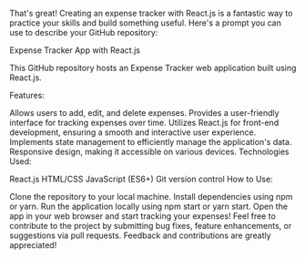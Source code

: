 
That's great! Creating an expense tracker with React.js is a fantastic way to practice your skills and build something useful. Here's a prompt you can use to describe your GitHub repository:

Expense Tracker App with React.js

This GitHub repository hosts an Expense Tracker web application built using React.js.

Features:

Allows users to add, edit, and delete expenses.
Provides a user-friendly interface for tracking expenses over time.
Utilizes React.js for front-end development, ensuring a smooth and interactive user experience.
Implements state management to efficiently manage the application's data.
Responsive design, making it accessible on various devices.
Technologies Used:

React.js
HTML/CSS
JavaScript (ES6+)
Git version control
How to Use:

Clone the repository to your local machine.
Install dependencies using npm or yarn.
Run the application locally using npm start or yarn start.
Open the app in your web browser and start tracking your expenses!
Feel free to contribute to the project by submitting bug fixes, feature enhancements, or suggestions via pull requests. Feedback and contributions are greatly appreciated!
